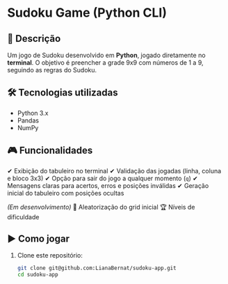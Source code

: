 # Sudoku Game (Python CLI)

## 📌 Descrição
Um jogo de Sudoku desenvolvido em **Python**, jogado diretamente no **terminal**.
O objetivo é preencher a grade 9x9 com números de 1 a 9, seguindo as regras do Sudoku.

## 🛠 Tecnologias utilizadas
- Python 3.x
- Pandas
- NumPy

## 🎮 Funcionalidades
✔ Exibição do tabuleiro no terminal
✔ Validação das jogadas (linha, coluna e bloco 3x3)
✔ Opção para sair do jogo a qualquer momento (`q`)
✔ Mensagens claras para acertos, erros e posições inválidas
✔ Geração inicial do tabuleiro com posições ocultas

*(Em desenvolvimento)*
🔄 Aleatorização do grid inicial
🏆 Níveis de dificuldade

## ▶ Como jogar
1. Clone este repositório:
   ```bash
   git clone git@github.com:LianaBernat/sudoku-app.git
   cd sudoku-app
